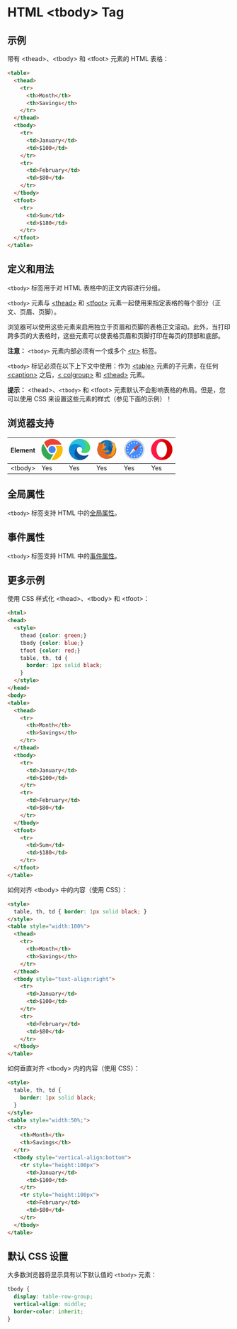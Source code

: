 HTML \<tbody> Tag
===

## 示例

带有 \<thead>、\<tbody> 和 \<tfoot> 元素的 HTML 表格：

```html idoc:preview:iframe
<table>
  <thead>
    <tr>
      <th>Month</th>
      <th>Savings</th>
    </tr>
  </thead>
  <tbody>
    <tr>
      <td>January</td>
      <td>$100</td>
    </tr>
    <tr>
      <td>February</td>
      <td>$80</td>
    </tr>
  </tbody>
  <tfoot>
    <tr>
      <td>Sum</td>
      <td>$180</td>
    </tr>
  </tfoot>
</table>
```
<!--rehype:style=height: 150px;-->

## 定义和用法

`<tbody>` 标签用于对 HTML 表格中的正文内容进行分组。

`<tbody>` 元素与 [\<thead>](./thead.md) 和 [\<tfoot>](./tfoot.md) 元素一起使用来指定表格的每个部分（正文、页眉、页脚）。

浏览器可以使用这些元素来启用独立于页眉和页脚的表格正文滚动。此外，当打印跨多页的大表格时，这些元素可以使表格页眉和页脚打印在每页的顶部和底部。

**注意：** `<tbody>` 元素内部必须有一个或多个 [\<tr>](./tr.md) 标签。

`<tbody>` 标记必须在以下上下文中使用：作为 [\<table>](./table.md) 元素的子元素，在任何 [\<caption>](./caption.md) 之后，[\< colgroup>](./colgroup.md) 和 [\<thead>](./thead.md) 元素。

**提示：** \<thead>、`<tbody>` 和 \<tfoot> 元素默认不会影响表格的布局。但是，您可以使用 CSS 来设置这些元素的样式（参见下面的示例）！

## 浏览器支持

| Element | ![chrome][1] | ![edge][2] | ![firefox][3] | ![safari][4] | ![opera][5] |
| ------- | --- | --- | --- | --- | --- |
| \<tbody> | Yes | Yes | Yes | Yes | Yes |

## 全局属性

`<tbody>` 标签支持 HTML 中的[全局属性](../reference/standardattributes.md)。

## 事件属性

`<tbody>` 标签支持 HTML 中的[事件属性](../reference/eventattributes.md)。

## 更多示例

使用 CSS 样式化 \<thead>、\<tbody> 和 \<tfoot>：

```html idoc:preview:iframe
<html>
<head>
  <style>
    thead {color: green;}
    tbody {color: blue;}
    tfoot {color: red;}
    table, th, td {
      border: 1px solid black;
    }
  </style>
</head>
<body>
<table>
  <thead>
    <tr>
      <th>Month</th>
      <th>Savings</th>
    </tr>
  </thead>
  <tbody>
    <tr>
      <td>January</td>
      <td>$100</td>
    </tr>
    <tr>
      <td>February</td>
      <td>$80</td>
    </tr>
  </tbody>
  <tfoot>
    <tr>
      <td>Sum</td>
      <td>$180</td>
    </tr>
  </tfoot>
</table>
```
<!--rehype:style=height: 140px;-->

如何对齐 \<tbody> 中的内容（使用 CSS）：

```html idoc:preview:iframe
<style>
  table, th, td { border: 1px solid black; }
</style>
<table style="width:100%">
  <thead>
    <tr>
      <th>Month</th>
      <th>Savings</th>
    </tr>
  </thead>
  <tbody style="text-align:right">
    <tr>
      <td>January</td>
      <td>$100</td>
    </tr>
    <tr>
      <td>February</td>
      <td>$80</td>
    </tr>
  </tbody>
</table>
```
<!--rehype:style=height: 130px;-->

如何垂直对齐 \<tbody> 内的内容（使用 CSS）：

```html idoc:preview:iframe
<style>
  table, th, td {
    border: 1px solid black;
  }
</style>
<table style="width:50%;">
  <tr>
    <th>Month</th>
    <th>Savings</th>
  </tr>
  <tbody style="vertical-align:bottom">
    <tr style="height:100px">
      <td>January</td>
      <td>$100</td>
    </tr>
    <tr style="height:100px">
      <td>February</td>
      <td>$80</td>
    </tr>
  </tbody>
</table>
```
<!--rehype:style=height: 280px;-->

## 默认 CSS 设置

大多数浏览器将显示具有以下默认值的 `<tbody>` 元素：

```css
tbody {
  display: table-row-group;
  vertical-align: middle;
  border-color: inherit;
}
```



[1]: ../assets/chrome.svg
[2]: ../assets/edge.svg
[3]: ../assets/firefox.svg
[4]: ../assets/safari.svg
[5]: ../assets/opera.svg